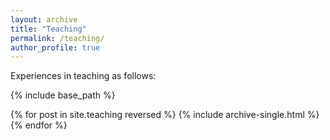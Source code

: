 ```yaml
---
layout: archive
title: "Teaching"
permalink: /teaching/
author_profile: true
---
```

Experiences in teaching as follows:

{% include base_path %}

{% for post in site.teaching reversed %}
  {% include archive-single.html %}
{% endfor %}
